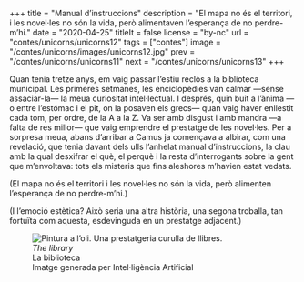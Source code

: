 +++
title = "Manual d’instruccions"
description = "El mapa no és el territori, i les novel·les no són la vida, però alimentaven l’esperança de no perdre-m’hi."
date = "2020-04-25"
titleIt = false
license = "by-nc"
url = "contes/unicorns/unicorns12"
tags = ["contes"]
image = "/contes/unicorns/images/unicorns12.jpg"
prev = "/contes/unicorns/unicorns11"
next = "/contes/unicorns/unicorns13"
+++

Quan tenia tretze anys, em vaig passar l’estiu reclòs a la biblioteca municipal. Les primeres setmanes, les enciclopèdies van calmar —sense assaciar-la— la meua curiositat intel·lectual. I després, quin buit a l’ànima —o entre l’estómac i el pit, on la posaven els grecs— quan vaig haver enllestit cada tom, per ordre, de la A a la Z. Va ser amb disgust i amb mandra —a falta de res millor— que vaig emprendre el prestatge de les novel·les. Per a sorpresa meua, abans d’arribar a Camus ja començava a albirar, com una revelació, que tenia davant dels ulls l’anhelat manual d’instruccions, la clau amb la qual desxifrar el què, el perquè i la resta d’interrogants sobre la gent que m’envoltava: tots els misteris que fins aleshores m’havien estat vedats.

(El mapa no és el territori i les novel·les no són la vida, però alimenten l’esperança de no perdre-m’hi.)

(I l’emoció estètica? Això seria una altra història, una segona troballa, tan fortuïta com aquesta, esdevinguda en un prestatge adjacent.)

<figure class="illustration"><img src="/contes/unicorns/images/unicorns12.jpg" alt="Pintura a l’oli. Una prestatgeria curulla de llibres."><figcaption><em>The library</em><br>La biblioteca<br><span class="ai-disclaimer">Imatge generada per Intel·ligència Artificial</span></figcaption></figure>

